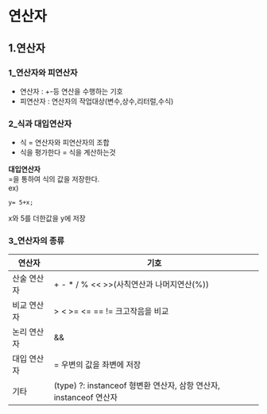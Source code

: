 연산자
======
1.연산자
-----
### 1_연산자와 피연산자
* 연산자 : +-등 연산을 수행하는 기호
* 피연산자 : 연산자의 작업대상(변수,상수,리터럴,수식)

### 2_식과 대입연산자
* 식 = 연산자와 피연산자의 조합
* 식을 평가한다 = 식을 계산하는것 

**대입연산자**   
=을 통하여 식의 값을 저장한다.   
ex)
```
y= 5+x;
```
x와 5를 더한값을 y에 저장

### 3_연산자의 종류

|연산자|기호|
|---|---|
|산술 연산자| + - * / % << >>(사칙연산과 나머지연산(%))|
|비교 연산자| > < >= <= == != 크고작음을 비교|
|논리 연산자| && || ! & ^ ~그리고 또는 으로 조건 연결|
|대입 연산자| = 우변의 값을 좌변에 저장|
|기타|(type) ?: instanceof 형변환 연산자, 삼항 연산자, instanceof 연산자|
